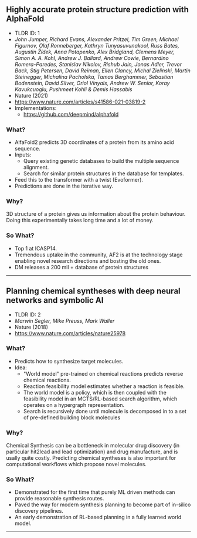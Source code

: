 ## Highly accurate protein structure prediction with AlphaFold
- TLDR ID: 1
- *John Jumper, Richard Evans, Alexander Pritzel, Tim Green, Michael Figurnov, Olaf Ronneberger, Kathryn Tunyasuvunakool, Russ Bates, Augustin Žídek, Anna Potapenko, Alex Bridgland, Clemens Meyer, Simon A. A. Kohl, Andrew J. Ballard, Andrew Cowie, Bernardino Romera-Paredes, Stanislav Nikolov, Rishub Jain, Jonas Adler, Trevor Back, Stig Petersen, David Reiman, Ellen Clancy, Michal Zielinski, Martin Steinegger, Michalina Pacholska, Tamas Berghammer, Sebastian Bodenstein, David Silver, Oriol Vinyals, Andrew W. Senior, Koray Kavukcuoglu, Pushmeet Kohli & Demis Hassabis*
- Nature (2021)
- https://www.nature.com/articles/s41586-021-03819-2
- Implementations:
  - https://github.com/deepmind/alphafold
### What?
- AlfaFold2 predicts 3D coordinates of a protein from its amino acid sequence.
- Inputs:
  - Query existing genetic databases to build the multiple sequence alignment.
  - Search for similar protein structures in the database for templates.
- Feed this to the transformer with a twist (Evoformer).
- Predictions are done in the iterative way.
### Why?
3D structure of a protein gives us information about the protein behaviour. Doing this experimentally takes long time and a lot of money.
### So What?
- Top 1 at ICASP14.
- Tremendous uptake in the community, AF2 is at the technology stage enabling novel research directions and bosting the old ones.
- DM releases a 200 mil + database of protein structures 
---

## Planning chemical syntheses with deep neural networks and symbolic AI
- TLDR ID: 2
- *Marwin Segler, Mike Preuss, Mark Waller*
- Nature (2018)
- https://www.nature.com/articles/nature25978
### What?
- Predicts how to synthesize target molecules.
- Idea:
  - "World model" pre-trained on chemical reactions predicts reverse chemical reactions.
  - Reaction feasibility model estimates whether a reaction is feasible.
  - The world model is a policy, which is then coupled with the feasibility model in an MCTS/RL-based search algorithm, which operates on a hypergraph representation.
  - Search is recursively done until molecule is decomposed in to a set of pre-defined building block molecules

### Why?
Chemical Synthesis can be a bottleneck in molecular drug discovery (in particular hit2lead and lead optimization) and drug manufacture, and is usally quite costly. Predicting chemical syntheses is also important for computational workflows which propose novel molecules.
### So What?
- Demonstrated for the first time that purely ML driven methods can provide reasonable synthesis routes.
- Paved the way for modern synthesis planning to become part of in-silico discovery pipelines.
- An early demonstration of RL-based planning in a fully learned world model.
---
